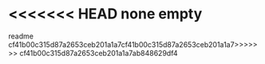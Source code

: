 
<<<<<<< HEAD
none empty
=======
readme
cf41b00c315d87a2653ceb201a1a7cf41b00c315d87a2653ceb201a1a7>>>>>>> cf41b00c315d87a2653ceb201a1a7ab848629df4
